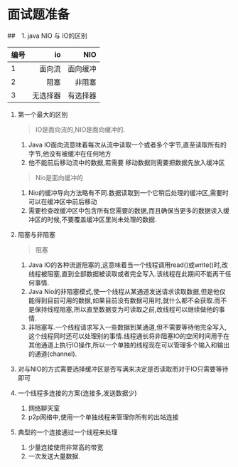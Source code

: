 # 面试题准备
##　1. java NIO 与 IO的区别
    
|编号|io|NIO
|:--|--:|--:|
|1|面向流|面向缓冲|
|2|阻塞|非阻塞|
|3|无选择器|有选择器|
1. 第一个最大的区别
    
    >IO是面向流的,NIO是面向缓冲的.

    1. Java IO面向流意味着每次从流中读取一个或者多个字节,直至读取所有的字节,他没有被缓冲在任何地方
    2. 他不能前后移动流中的数据,若需要 移动数据则需要把数据先放入缓冲区

    > Nio是面向缓冲的

    1. Nio的缓冲导向方法略有不同.数据读取到一个它稍后处理的缓冲区,需要时可以在缓冲区中前后移动
    2. 需要检查改缓冲区中包含所有您需要的数据,而且确保当更多的数据读入缓冲区的时候,不要覆盖缓冲区里尚未处理的数据.

2. 阻塞与非阻塞
    
    > 阻塞

    1. Java IO的各种流逝阻塞的,这意味着当一个线程调用read()或write()时,改线程被阻塞,直到全部数据被读取或者完全写入.该线程在此期间不能再干任何事情.
    2. Java Nio的非阻塞模式,使一个线程从某通道发送请求读取数据,但是他仅能得到目前可用的数据,如果目前没有数据可用时,就什么都不会获取.而不是保持线程阻塞,所以直至数据变为可读取之前,改线程可以继续做他的事情.
    3. 非阻塞写.一个线程请求写入一些数据到某通道,但不需要等待他完全写入,这个线程同时还可以处理别的事情.线程通长将非阻塞IO的空闲时间用于在其他通道上执行IO操作,所以一个单独的线程现在可以管理多个输入和输出的通道(channel).

3. 对与NIO的方式需要选择缓冲区是否写满来决定是否读取而对于IO只需要等待即可

4. 一个线程多连接的方案{连接多,发送数据少}
    1. 网络聊天室
    2. p2p网络中,使用一个单独线程来管理你所有的出站连接
5. 典型的一个连接通过一个线程来处理
    1. 少量连接使用非常高的带宽
    2. 一次发送大量数据.